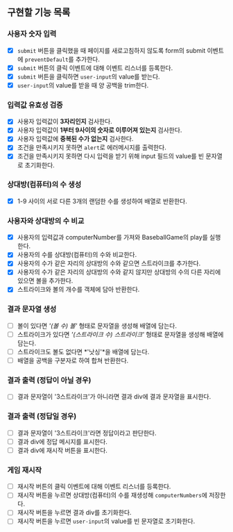## 구현할 기능 목록

### 사용자 숫자 입력
- [x] `submit` 버튼을 클릭했을 때 페이지를 새로고침하지 않도록 form의 submit 이벤트에 `preventDefault`를 추가한다.
- [x] `submit` 버튼의 클릭 이벤트에 대해 이벤트 리스너를 등록한다.
- [x] `submit` 버튼을 클릭하면 `user-input`의 value를 받는다.
- [x] `user-input`의 value를 받을 때 양 공백을 trim한다.

### 입력값 유효성 검증
- [x] 사용자 입력값이 **3자리인지** 검사한다.
- [x] 사용자 입력값이 **1부터 9사이의 숫자로 이루어져 있는지** 검사한다.
- [x] 사용자 입력값에 **중복된 수가 없는지** 검사한다.
- [x] 조건을 만족시키지 못하면 `alert`로 에러메시지를 출력한다.
- [x] 조건을 만족시키지 못하면 다시 입력을 받기 위해 input 필드의 value를 빈 문자열로 초기화한다.

### 상대방(컴퓨터)의 수 생성
- [x] 1-9 사이의 서로 다른 3개의 랜덤한 수를 생성하여 배열로 반환한다.

### 사용자와 상대방의 수 비교
- [x] 사용자의 입력값과 computerNumber를 가져와 BaseballGame의 play를 실행한다.
- [x] 사용자의 수를 상대방(컴퓨터)의 수와 비교한다.
- [x] 사용자의 수가 같은 자리의 상대방의 수와 같으면 스트라이크를 추가한다.
- [x] 사용자의 수가 같은 자리의 상대방의 수와 같지 않지만 상대방의 수의 다른 자리에 있으면 볼을 추가한다.
- [x] 스트라이크와 볼의 개수를 객체에 담아 반환한다.

### 결과 문자열 생성
- [ ] 볼이 있다면 *'(볼 수) 볼'* 형태로 문자열을 생성해 배열에 담는다.
- [ ] 스트라이크가 있다면 *'(스트라이크 수) 스트라이크'* 형태로 문자열을 생성해 배열에 담는다.
- [ ] 스트라이크도 볼도 없다면 *'낫싱'*을 배열에 담는다.
- [ ] 배열을 공백을 구분자로 하여 합쳐 반환한다.

### 결과 출력 (정답이 아닐 경우)
- [ ] 결과 문자열이 '3스트라이크'가 아니라면 결과 div에 결과 문자열을 표시한다.

### 결과 출력 (정답일 경우)
- [ ] 결과 문자열이 '3스트라이크'라면 정답이라고 판단한다.
- [ ] 결과 div에 정답 메시지를 표시한다.
- [ ] 결과 div에 재시작 버튼을 표시한다.

### 게임 재시작
- [ ] 재시작 버튼의 클릭 이벤트에 대해 이벤트 리스너를 등록한다.
- [ ] 재시작 버튼을 누르면 상대방(컴퓨터)의 수를 재생성해 `computerNumbers`에 저장한다.
- [ ] 재시작 버튼을 누르면 결과 div를 초기화한다.
- [ ] 재시작 버튼을 누르면 `user-input`의 value를 빈 문자열로 초기화한다.